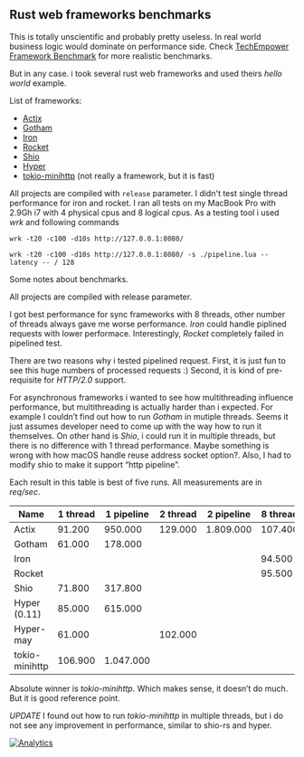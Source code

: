 ## Rust web frameworks benchmarks

This is totally unscientific and probably pretty useless. In real world business
logic would dominate on performance side. Check [TechEmpower Framework Benchmark](https://www.techempower.com/benchmarks/#section=data-r15&hw=ph&test=plaintext) for more realistic benchmarks.
 
But in any case. i took several rust web frameworks and used theirs *hello world* example. 

List of frameworks:

* [Actix](https://github.com/actix/actix-web)
* [Gotham](https://gotham.rs)
* [Iron](http://ironframework.io)
* [Rocket](https://rocket.rs)
* [Shio](https://github.com/mehcode/shio-rs)
* [Hyper](https://hyper.rs)
* [tokio-minihttp](https://github.com/tokio-rs/tokio-minihttp) (not really a framework, but it is fast)

All projects are compiled with `release` parameter. I didn't test single
thread performance for iron and rocket. I ran all tests on my MacBook Pro with 2.9Gh i7 
with 4 physical cpus and 8 logical cpus. As a testing tool i used *wrk* and
following commands

`wrk -t20 -c100 -d10s http://127.0.0.1:8080/`

`wrk -t20 -c100 -d10s http://127.0.0.1:8080/ -s ./pipeline.lua --latency -- / 128`

Some notes about benchmarks. 

All projects are compiled with release parameter.

I got best performance for sync frameworks with 8 threads, other number of 
threads always gave me worse performance. *Iron* could handle piplined 
requests with lower performace. Interestingly, *Rocket* completely failed in pipelined test.

There are two reasons why i tested pipelined request. First, it is just fun to
see this huge numbers of processed requests :) Second, it is kind of 
pre-requisite for *HTTP/2.0* support.

For asynchronous frameworks i wanted to see how multithreading influence 
performance, but multithreading is actually harder than i expected. For example 
I couldn’t find out how to run *Gotham* in mutiple threads. Seems it just assumes 
developer need to come up with the way how to run it themselves. On other hand is *Shio*, 
i could run it in multiple threads, but there is no difference with 1 thread 
performance. Maybe something is wrong with how macOS handle reuse address 
socket option?. Also, I had to modify shio to make it support “http pipeline”.

Each result in this table is best of five runs. All measurements are in *req/sec*.

Name | 1 thread | 1 pipeline | 2 thread | 2 pipeline | 8 thread | 8 pipeline
---- | -------- | ---------- | -------- | ---------- | -------- | ----------
Actix | 91.200 | 950.000 | 129.000 | 1.809.000 | 107.400 | 2.730.000
Gotham | 61.000 | 178.000 |   |   |   |
Iron |   |   |   |   | 94.500 | 78.000
Rocket |   |   |   |   | 95.500 | failed
Shio | 71.800 | 317.800 |   |   |   |   |
Hyper (0.11) | 85.000 | 615.000 | | | | |
Hyper-may | 61.000 | | 102.000 | | | |
tokio-minihttp | 106.900 | 1.047.000 |   |   |   |

Absolute winner is *tokio-minihttp*. Which makes sense, it doesn’t do much. 
But it is good reference point.

*UPDATE* I found out how to run *tokio-minihttp* in multiple threads, but i do not see
any improvement in performance, similar to shio-rs and hyper.

[![Analytics](https://ga-beacon.appspot.com/UA-110322332-2/benchmarks?pixel)](https://github.com/igrigorik/ga-beacon)
